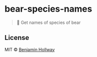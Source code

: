 # bear-species-names
> 🐻 Get names of species of bear

## License
MIT © [Benjamin Hollway](https://nothingrandom.com)